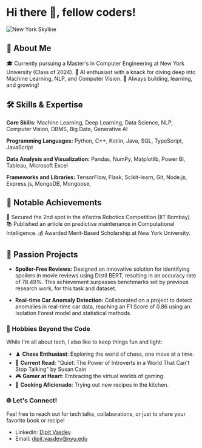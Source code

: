 # Hi there 👋, fellow coders! 

![New York Skyline](IMG_6813.HEIC)

## 🚀 About Me

🎓 Currently pursuing a Master's in Computer Engineering at New York University (Class of 2024).
🤖 AI enthusiast with a knack for diving deep into Machine Learning, NLP, and Computer Vision.
🚀 Always building, learning, and growing!

## 🛠️ Skills & Expertise

**Core Skills:** Machine Learning, Deep Learning, Data Science, NLP, Computer Vision, DBMS, Big Data, Generative AI

**Programming Languages:** Python, C++, Kotlin, Java, SQL, TypeScript, JavaScript 

**Data Analysis and Visualization:** Pandas, NumPy, Matplotlib, Power BI, Tableau, Microsoft Excel

**Frameworks and Libraries:** TensorFlow, Flask, Scikit-learn, Git, Node.js, Express.js, MongoDB, Mongoose,

## 🚀 Notable Achievements

🥇 Secured the 2nd spot in the eYantra Robotics Competition (IIT Bombay).
📚 Published an article on predictive maintenance in Computational Intelligence.
💰 Awarded Merit-Based Scholarship at New York University.

## 🚀 Passion Projects

- **Spoiler-Free Reviews:** Designed an innovative solution for identifying spoilers in movie reviews using Distil BERT, resulting in an accuracy rate of 78.49%. This achievement surpasses benchmarks set by previous research work, for this task and dataset.

- **Real-time Car Anomaly Detection:** Collaborated on a project to detect anomalies in real-time car data, reaching an F1 Score of 0.86 using an Isolation Forest model and statistical methods.

### 🎲 Hobbies Beyond the Code

While I'm all about tech, I also like to keep things fun and light:

- ♟️ **Chess Enthusiast**: Exploring the world of chess, one move at a time.
- 📖 **Current Read**: "Quiet: The Power of Introverts in a World That Can't Stop Talking" by Susan Cain
- 🎮 **Gamer at Heart**: Embracing the virtual worlds of gaming.
- 🍳 **Cooking Aficionado**: Trying out new recipes in the kitchen.

### 🌐 Let's Connect!

Feel free to reach out for tech talks, collaborations, or just to share your favorite book or recipe!

- LinkedIn: [Dipit Vasdev](https://www.linkedin.com/in/dipit-vasdev)
- Email: [dipit.vasdev@nyu.edu](mailto:dipit.vasdev@nyu.edu)

